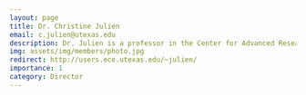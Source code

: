 ```yaml
---
layout: page
title: Dr. Christine Julien
email: c.julien@utexas.edu
description: Dr. Julien is a professor in the Center for Advanced Research in Software Engineering (ARiSE) in the Department of Electrical and Computer Engineering at the University of Texas at Austin, which she joined in 2004. She is the director of the Mobile and Pervasive Computing Group, where her research focuses on the intersection of software engineering and dynamic, unpredictable networked environments. Her specific focus is on the development of models, abstractions, tools, and middleware whose goals are to ease the software engineering burden associated with building applications for pervasive and mobile computing environments. Dr. Julien's research has been supported by the National Science Foundation (NSF), the Air Force Office of Scientific Research (AFOSR), the Department of Defense, and Freescale Semiconductors. The work has been recognized by an NSF CAREER award and an AFOSR Young Investigator Award, and the results have appeared in many peer reviewed journal and conference papers. Dr. Julien graduated with her D.Sc. in 2004 from Washington University in Saint Louis, where her doctoral research under the supervision of Dr. Gruia-Catalin Roman focused on developing a middleware called EgoSpaces that provided an intuitive data-structure abstraction to support application coordination in mobile computing environments. She earned her M.S. degree in 2003 and her B.S. with majors in Computer Science and Biology in 2000 (both also from Wash. U.).
img: assets/img/members/photo.jpg
redirect: http://users.ece.utexas.edu/~julien/
importance: 1
category: Director
---
```

